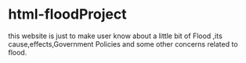 # html-floodProject
this website is just to make user know about a little bit of Flood ,its cause,effects,Government Policies and some other concerns related to flood.
